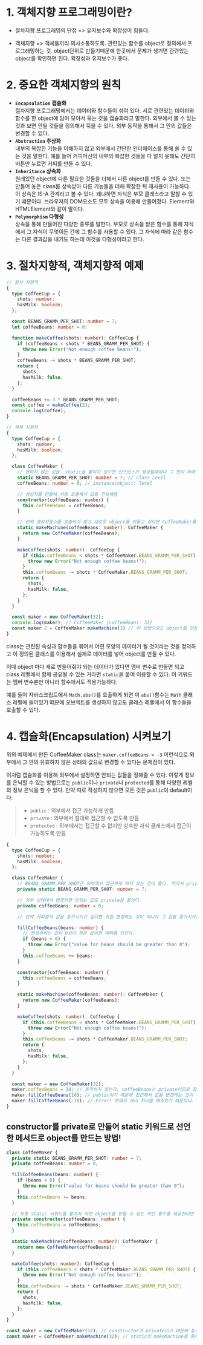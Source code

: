 # 1. 객체지향 프로그래밍이란?

- 절차지향 프로그래밍의 단점 => 유지보수와 확장성이 힘들다.

- 객체지향 => 객체들끼리 의사소통하도록. 관련있는 함수를 object로 정의해서 프로그래밍하는 것. object단위로 만들기때문에 한곳에서 문제가 생기면 관련있는 object를 확인하면 된다. 확장성과 유지보수가 좋다.

# 2. 중요한 객체지향의 원칙

- **`Encapsulation` 캡슐화** <br>
  절차지향 프로그래밍에서는 데이터와 함수들이 섞여 있다. 서로 관련있는 데이터와 함수를 한 object에 담아 모아서 묶는 것을 캡슐화라고 말한다. 외부에서 볼 수 있는 것과 보면 안될 것들을 정의해서 묶을 수 있다. 외부 동작을 통해서 그 안의 값들은 변경할 수 있다.
- **`Abstraction` 추상화**<br>
  내부의 복잡한 기능을 이해하지 않고 외부에서 간단한 인터페이스를 통해 쓸 수 있는 것을 말한다. 예를 들어 커피머신의 내부의 복잡한 것들을 다 알지 못해도 간단히 버튼만 누르면 커피를 만들 수 있다.
- **`Inheritance` 상속화**<br>
  원래있던 object에 다른 필요한 것들을 더해서 다른 object를 만들 수 있다. 또는 만들어 놓은 class를 상속받아 다른 기능들을 더해 확장한 뒤 재사용이 가능하다. 이 상속은 IS-A 관계라고 볼 수 있다. 왜냐하면 자식은 부모 클래스라고 말할 수 있기 떄문이다. 브라우저의 DOM요소도 모두 상속을 이용해 만들어졌다. Element와 HTMLElement와 같이 말이다.
- **`Polymorphism` 다형성**<br>
  상속을 통해 만들어진 다양한 종류를 말한다. 부모로 상속을 받은 함수를 통해 자식에서 그 자식이 무엇이든 간에 그 함수를 사용할 수 있다. 그 자식에 따라 같은 함수는 다른 결과값을 내기도 하는데 이것을 다형성이라고 한다.

# 3. 절차지향적, 객체지향적 예제

```typescript
// 절차 지향적
{
  type CoffeeCup = {
    shots: number;
    hasMilk: boolean;
  };

  const BEANS_GRAMM_PER_SHOT: number = 7;
  let coffeeBeans: number = 0;

  function makeCoffee(shots: number): CoffeeCup {
    if (coffeeBeans < shots * BEANS_GRAMM_PER_SHOT) {
      throw new Error("Not enough coffee beans!");
    }
    coffeeBeans -= shots * BEANS_GRAMM_PER_SHOT;
    return {
      shots,
      hasMilk: false,
    };
  }

  coffeeBeans += 3 * BEANS_GRAMM_PER_SHOT;
  const coffee = makeCoffee(2);
  console.log(coffee);
}

// 객체 지향적
{
  type CoffeeCup = {
    shots: number;
    hasMilk: boolean;
  };

  class CoffeeMaker {
    // 변하지 않는 값들. static을 붙이지 않으면 인스턴스가 생성될때마다 그 안이 아래 값들이 항상 들어오게 된다. 따라서 새로 만드는 인스턴스에 굳이 들어가지 않아도 되는 값을은 static을 붙여서 class level로 만들어준다. 또 static을 붙인 값들은 class안에 있는 값이기 때문에 this를 붙이지 않고 class 이름을 붙여준다.
    static BEANS_GRAMM_PER_SHOT: number = 7; // class Level
    coffeeBeans: number = 0; // instance(object) level

    // 생성자를 만들때 처음 호출해서 값을 전달해줌
    constructor(coffeeBeans: number) {
      this.coffeeBeans = coffeeBeans;
    }

    // 만약 생성자함수를 호출하지 않고 새로운 object를 만들고 싶다면 CoffeeMaker를 리턴하는 함수를 만들어 준다. static을 붙여주었기 때문에 클래스에서 호출이 가능한 클래스 레벨이 된다.
    static makeMachine(coffeeBeans: number): CoffeeMaker {
      return new CoffeeMaker(coffeeBeans);
    }

    makeCoffee(shots: number): CoffeeCup {
      if (this.coffeeBeans < shots * CoffeeMaker.BEANS_GRAMM_PER_SHOT) {
        throw new Error("Not enough coffee beans!");
      }
      this.coffeeBeans -= shots * CoffeeMaker.BEANS_GRAMM_PER_SHOT;
      return {
        shots,
        hasMilk: false,
      };
    }
  }

  const maker = new CoffeeMaker(32);
  console.log(maker); // CoffeeMaker {coffeeBeans: 32}
  const maker 2 = CoffeeMaker.makeMachine(3) // 이 방법으로도 object를 만들 수 있다.
}
```

class는 관련된 속성과 함수들을 묶어서 어떤 모양의 데이터가 될 것이라는 것을 정의하고 이 정의된 클래스를 이용해서 실제로 데이터를 넣어 object를 만들 수 있다.

이때 object 마다 새로 만들어줘야 되는 데이터가 있다면 멤버 변수로 만들면 되고 class 레벨에서 함께 공유될 수 있는 거라면 `static`을 붙여 이용할 수 있다. 이 키워드는 멤버 변수뿐만 아니라 함수에서도 적용가능하다.

예를 들어 자바스크립트에서 `Math.abs()`를 호출하게 되면 이 `abs()`함수는 `Math` 클래스 레벨에 들어있기 떄문에 오브젝트를 생성하지 않고도 클래스 레벨에서 이 함수들을 호출할 수 있다.

# 4. 캡슐화(Encapsulation) 시켜보기

위의 예제에서 만든 CoffeeMaker class는 `maker.coffeeBeans = -3` 이런식으로 외부에서 그 안의 유효하지 않은 상태의 값으로 변경할 수 있다는 문제점이 있다.

이처럼 캡슐화를 이용해 외부에서 설정하면 안되는 값들을 정해줄 수 있다. 이렇게 정보를 은닉할 수 있는 방법으로는 `public`이나 `private`나 `protected`를 통해 다양한 레벨의 정보 은닉을 할 수 있다. 만약 따로 작성하지 않으면 모든 것은 `public`이 default이다.

> - `public` : 외부에서 접근 가능하게 만듬
> - `private` : 외부에서 절대로 접근할 수 없도록 만듬
> - `protected` : 외부에서는 접근할 수 없지만 상속한 자식 클래스에서 접근이 가능하도록 만듬

```typescript
{
  type CoffeeCup = {
    shots: number;
    hasMilk: boolean;
  };

  class CoffeeMaker {
    // BEANS_GRAMM_PER_SHOT은 외부에서 접근하게 하지 않는 것이 좋다. 따라서 private를 사용한다. 외부에서 접근할 수 없다.
    private static BEANS_GRAMM_PER_SHOT: number = 7;

    // 외부 상태에서 변경하면 안되는 값도 private을 붙인다.
    private coffeeBeans: number = 0;

    // 만약 커피콩의 값을 증가시키고 싶다면 직접 변경하는 것이 아니라 그 값을 증가시키는 함수를 만들어 준다. 이 함수를 통해 외부에서 변경하려는 값이 적당한 값인지 확인하고, 그 값을 변경하는 것이 가능해진다. 이 함수는 public으로 외부에서 호출되도록 한다.

    fillCoffeeBeans(beans: number) {
      // 변경하려는 값이 0보다 작은 값이면 에러를 던진다.
      if (beans < 0) {
        throw new Error("value for beans should be greater than 0");
      }
      this.coffeeBeans += beans;
    }

    constructor(coffeeBeans: number) {
      this.coffeeBeans = coffeeBeans;
    }

    static makeMachine(coffeeBeans: number): CoffeeMaker {
      return new CoffeeMaker(coffeeBeans);
    }

    makeCoffee(shots: number): CoffeeCup {
      if (this.coffeeBeans < shots * CoffeeMaker.BEANS_GRAMM_PER_SHOT) {
        throw new Error("Not enough coffee beans!");
      }
      this.coffeeBeans -= shots * CoffeeMaker.BEANS_GRAMM_PER_SHOT;
      return {
        shots,
        hasMilk: false,
      };
    }
  }

  const maker = new CoffeeMaker(32);
  maker.coffeeBeans = 10; // 동작하지 않는다. coffeeBeans는 private이므로 접근 불가능하다.
  maker.fillCoffeeBeans(10); // public이기 때문에 접근해서 값을 변경하는 것이 가능하다.
  maker.fillCoffeeBeans(-10); // Error! 위에서 에러 처리를 해주었기 때문이다. 이처럼 유효하지 않은 값이 들어갔을 때 안정성 있게 프로그래밍이 가능하다.
}
```

## constructor를 private로 만들어 static 키워드로 선언한 메서드로 object를 만드는 방법!

```typescript
class CoffeeMaker {
  private static BEANS_GRAMM_PER_SHOT: number = 7;
  private coffeeBeans: number = 0;

  fillCoffeeBeans(beans: number) {
    if (beans < 0) {
      throw new Error("value for beans should be greater than 0");
    }
    this.coffeeBeans += beans;
  }

  // 보통 static 키워드를 붙여서 어떤 object를 만들 수 있는 이런 함수를 제공한다면 누군가가 이 생성자를 이용해서 생성하는 것을 금지하기 위함이다. 그래서 이럴 경우에는 constructor를 private으로 만들어서 항상 static 메서드를 이용할 수 있도록 권장하는 것이 좋다. 여기에 private을 붙임!!
  private constructor(coffeeBeans: number) {
    this.coffeeBeans = coffeeBeans;
  }

  static makeMachine(coffeeBeans: number): CoffeeMaker {
    return new CoffeeMaker(coffeeBeans);
  }

  makeCoffee(shots: number): CoffeeCup {
    if (this.coffeeBeans < shots * CoffeeMaker.BEANS_GRAMM_PER_SHOT) {
      throw new Error("Not enough coffee beans!");
    }
    this.coffeeBeans -= shots * CoffeeMaker.BEANS_GRAMM_PER_SHOT;
    return {
      shots,
      hasMilk: false,
    };
  }
}

const maker = new CoffeeMaker(32); // constructor가 private이기 때문에 동작하지 않는다.
const maker = CoffeeMaker.makeMachine(32); // static인 makeMachine을 통해 object를 만들 수 있다.
```
